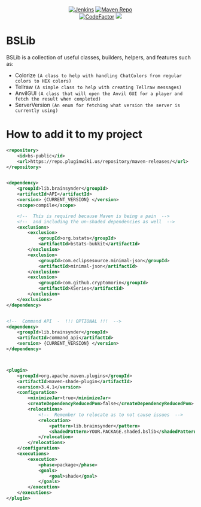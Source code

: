 <div align="center">
<br><br>
    <a href="http://ci.pluginwiki.us/job/BSLib/"><img src="https://img.shields.io/badge/Jenkins-D24939?style=for-the-badge&logo=Jenkins&logoColor=FFFFFF" alt="Jenkins"></a> 
    <a href="https://repo.pluginwiki.us/service/rest/repository/browse/maven-releases/lib/brainsynder/API/"><img src="https://img.shields.io/badge/Maven_Repo-C71A36?style=for-the-badge&logo=Apache+Maven&logoColor=FFFFFF" alt="Maven Repo"></a><br>
    <a href="https://www.codefactor.io/repository/github/brainsynder-dev/bslib"><img src="https://www.codefactor.io/repository/github/brainsynder-dev/bslib/badge" alt="CodeFactor" /></a> 
    <img src="https://img.shields.io/maven-metadata/v?color=red&label=Current%20Version&metadataUrl=https%3A%2F%2Frepo.pluginwiki.us%2Frepository%2Fmaven-releases%2Flib%2Fbrainsynder%2FAPI%2Fmaven-metadata.xml">
</div>

<h1>BSLib</h1>

BSLib is a collection of useful classes, builders, helpers, and features such as:
- Colorize `(A class to help with handling ChatColors from regular colors to HEX colors)`
- Tellraw `(A simple class to help with creating Tellraw messages)`
- AnvilGUI `(A class that will open the Anvil GUI for a player and fetch the result when completed)`
- ServerVersion `(An enum for fetching what version the server is currently using)`

<h1>How to add it to my project</h1>

```xml
<repository>
    <id>bs-public</id>
    <url>https://repo.pluginwiki.us/repository/maven-releases/</url>
</repository>


<dependency>
    <groupId>lib.brainsynder</groupId>
    <artifactId>API</artifactId>
    <version> {CURRENT_VERSION} </version>
    <scope>compile</scope>

    <!--  This is required because Maven is being a pain  -->
    <!--  and including the un-shaded dependencies as well  -->
    <exclusions>
        <exclusion>
            <groupId>org.bstats</groupId>
            <artifactId>bstats-bukkit</artifactId>
        </exclusion>
        <exclusion>
            <groupId>com.eclipsesource.minimal-json</groupId>
            <artifactId>minimal-json</artifactId>
        </exclusion>
        <exclusion>
            <groupId>com.github.cryptomorin</groupId>
            <artifactId>XSeries</artifactId>
        </exclusion>
    </exclusions>
</dependency>


<!--  Command API  -  !!! OPTIONAL !!!  -->
<dependency>
    <groupId>lib.brainsynder</groupId>
    <artifactId>command_api</artifactId>
    <version> {CURRENT_VERSION} </version>
</dependency>



<plugin>
    <groupId>org.apache.maven.plugins</groupId>
    <artifactId>maven-shade-plugin</artifactId>
    <version>3.4.1</version>
    <configuration>
        <minimizeJar>true</minimizeJar>
        <createDependencyReducedPom>false</createDependencyReducedPom>
        <relocations>
            <!--  Remember to relocate as to not cause issues  -->
            <relocation>
                <pattern>lib.brainsynder</pattern>
                <shadedPattern>YOUR.PACKAGE.shaded.bslib</shadedPattern>
            </relocation>
        </relocations>
    </configuration>
    <executions>
        <execution>
            <phase>package</phase>
            <goals>
                <goal>shade</goal>
            </goals>
        </execution>
    </executions>
</plugin>
```
